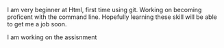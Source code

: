 I am very beginner at Html, first time using git. Working on becoming proficent with the command line. Hopefully learning these skill will be able to get me a job soon.

I am working on  the assisnment